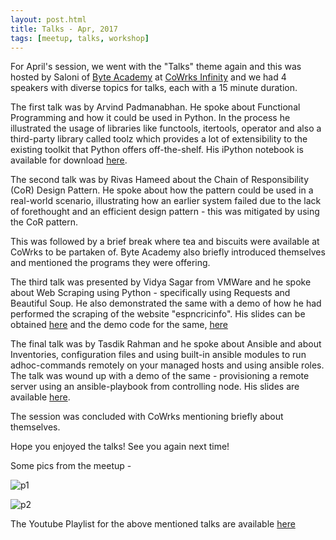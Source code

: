 ```yaml
---
layout: post.html
title: Talks - Apr, 2017
tags: [meetup, talks, workshop]
---
```


For April's session, we went with the "Talks" theme again and this was hosted by Saloni of [Byte Academy](http://byteacademy.co/) at [CoWrks Infinity](https://www.cowrks.com/infinity-bangalore) and we had 4 speakers with diverse topics for talks, each with a 15 minute duration. 

The first talk was by Arvind Padmanabhan. He spoke about Functional Programming and how it could be used in Python. In the process he illustrated the usage of libraries like functools, itertools, operator and also a third-party library called toolz which provides a lot of extensibility to the existing toolkit that Python offers off-the-shelf. His iPython notebook is available for download [here](https://drive.google.com/file/d/0B1q0Sut22G5RT24ycnN2RG0xM1E/view).

The second talk was by Rivas Hameed about the Chain of Responsibility (CoR) Design Pattern.
He spoke about how the pattern could be used in a real-world scenario, illustrating how an earlier system failed due to the lack of forethought and an efficient design pattern - this was mitigated by using the CoR pattern.

This was followed by a brief break where tea and biscuits were available at CoWrks to be partaken of. Byte Academy also briefly introduced themselves and mentioned the programs they were offering. 

The third talk was presented by Vidya Sagar from VMWare and he spoke about Web Scraping using Python - specifically using Requests and Beautiful Soup. He also demonstrated the same with a demo of how he had performed the scraping of the website "espncricinfo". His slides can be obtained [here](https://www.slideshare.net/secret/t87SA6QAhR9bge) and the demo code for the same, [here](https://github.com/vidhack/bangpypers_web_scraping)

The final talk was by Tasdik Rahman and he spoke about Ansible and  about Inventories, configuration files and using built-in ansible modules to run adhoc-commands 
remotely on your managed hosts and using ansible roles. The talk was wound up with a demo of the same - provisioning a remote server using an ansible-playbook from controlling node. His slides are available [here](http://tasdikrahman.me/talks/#introduction-to-ansible-bangpypers-april).

The session was concluded with CoWrks mentioning briefly about themselves.

Hope you enjoyed the talks! See you again next time! 


Some pics from the meetup - 

![p1](https://secure.meetupstatic.com/photos/event/4/d/3/8/highres_460279768.jpeg)

![p2](https://secure.meetupstatic.com/photos/event/4/d/3/9/highres_460279769.jpeg)

The Youtube Playlist for the above mentioned talks are available [here](https://www.youtube.com/playlist?list=PLsCs1Q6ZL-GcX0mH5p8CccWdIMrnT6Xaq)
